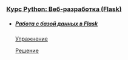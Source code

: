
### [Курс Python: Веб-разработка (Flask)](https://ru.hexlet.io/courses/python-flask)

- ##### [Работа с базой данных в Flask ](https://ru.hexlet.io/courses/python-flask/lessons/database/theory_unit)

    [Упражнение](https://ru.hexlet.io/courses/python-flask/lessons/database/exercise_unit)

    [Решение](https://ru.hexlet.io/code_reviews/1707855)
